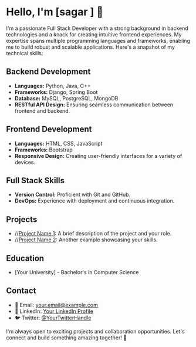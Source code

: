 # Hello, I'm [sagar ] 👋

I'm a passionate Full Stack Developer with a strong background in backend technologies and a knack for creating intuitive frontend experiences. My expertise spans multiple programming languages and frameworks, enabling me to build robust and scalable applications. Here's a snapshot of my technical skills:

## Backend Development
- **Languages:** Python, Java, C++
- **Frameworks:** Django, Spring Boot
- **Database:** MySQL, PostgreSQL, MongoDB
- **RESTful API Design:** Ensuring seamless communication between frontend and backend.

## Frontend Development
- **Languages:** HTML, CSS, JavaScript
- **Frameworks:** Bootstrap
- **Responsive Design:** Creating user-friendly interfaces for a variety of devices.

## Full Stack Skills
- **Version Control:** Proficient with Git and GitHub.
- **DevOps:** Experience with deployment and continuous integration.

## Projects
- //[Project Name 1](link): A brief description of the project and your role.
- //[Project Name 2](link): Another example showcasing your skills.

## Education
- [Your University] - Bachelor's in Computer Science

## Contact
- 📧 Email: your.email@example.com
- 💼 LinkedIn: [Your LinkedIn Profile](https://www.linkedin.com/in/yourlinkedinprofile/)
- 🐦 Twitter: [@YourTwitterHandle](https://twitter.com/yourtwitterhandle)

I'm always open to exciting projects and collaboration opportunities. Let's connect and build something amazing together! 🚀
